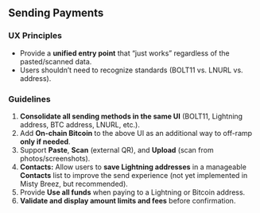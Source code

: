 ## Sending Payments
### UX Principles
- Provide a **unified entry point** that “just works” regardless of the pasted/scanned data.
- Users shouldn’t need to recognize standards (BOLT11 vs. LNURL vs. address).

### Guidelines
1. **Consolidate all sending methods in the same UI** (BOLT11, Lightning address, BTC address, LNURL, etc.).
2. Add **On-chain Bitcoin** to the above UI as an additional way to off-ramp **only if needed**.
3. Support **Paste**, **Scan** (external QR), and **Upload** (scan from photos/screenshots).
4. **Contacts:** Allow users to **save Lightning addresses** in a manageable **Contacts** list to improve the send experience (not yet implemented in Misty Breez, but recommended).
5. Provide **Use all funds** when paying to a Lightning or Bitcoin address.
6. **Validate and display amount limits and fees** before confirmation.
